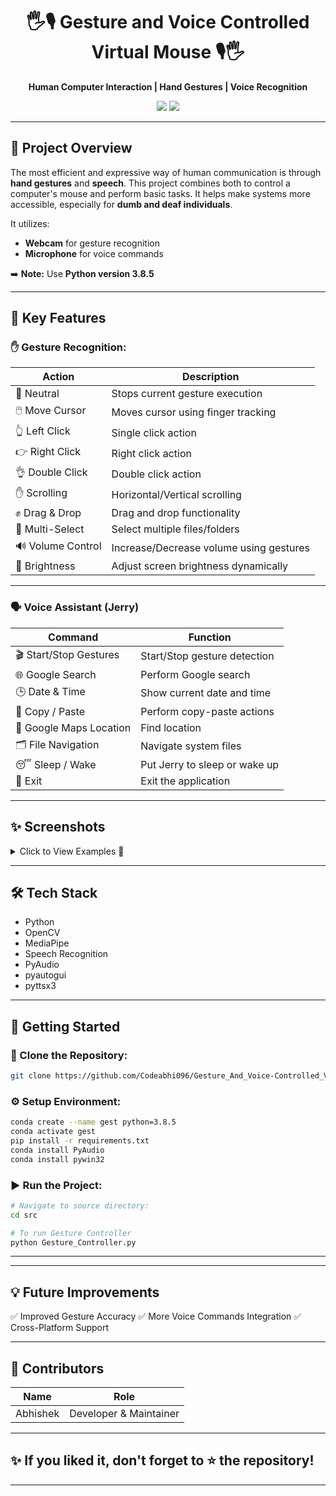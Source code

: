

<h1 align="center">🖐️🎙️ Gesture and Voice Controlled Virtual Mouse 🎙️🖐️</h1>

<p align="center">
 <b>Human Computer Interaction | Hand Gestures | Voice Recognition</b>  
</p>

<p align="center">
  <img src="https://img.shields.io/badge/Python-3.8.5-blue?style=for-the-badge&logo=python">
  <img src="https://img.shields.io/badge/Status-Completed-brightgreen?style=for-the-badge&logo=github">
  
</p>

---

## 📖 **Project Overview**
The most efficient and expressive way of human communication is through **hand gestures** and **speech**. This project combines both to control a computer's mouse and perform basic tasks. It helps make systems more accessible, especially for **dumb and deaf individuals**.

It utilizes:
- **Webcam** for gesture recognition  
- **Microphone** for voice commands  

➡️ **Note:** Use **Python version 3.8.5**

---

## 🚀 **Key Features**

### ✋ Gesture Recognition:
| Action            | Description                                                  |
|-------------------|--------------------------------------------------------------|
| 🛑 Neutral        | Stops current gesture execution                               |
| 🖱️ Move Cursor    | Moves cursor using finger tracking                            |
| 👆 Left Click     | Single click action                                           |
| 👉 Right Click    | Right click action                                            |
| 👌 Double Click   | Double click action                                           |
| ✋ Scrolling      | Horizontal/Vertical scrolling                                 |
| ✊ Drag & Drop    | Drag and drop functionality                                   |
| 📂 Multi-Select   | Select multiple files/folders                                 |
| 🔊 Volume Control | Increase/Decrease volume using gestures                      |
| 🔆 Brightness     | Adjust screen brightness dynamically                         |

---

### 🗣️ Voice Assistant (**Jerry**)
| Command                  | Function                      |
|----------------------------|--------------------------------|
| 🎬 Start/Stop Gestures      | Start/Stop gesture detection     |
| 🌐 Google Search            | Perform Google search            |
| 🕒 Date & Time              | Show current date and time        |
| 📄 Copy / Paste             | Perform copy-paste actions        |
| 📍 Google Maps Location     | Find location                     |
| 🗂️ File Navigation          | Navigate system files              |
| 😴 Sleep / Wake             | Put Jerry to sleep or wake up      |
| 🚪 Exit                     | Exit the application               |

---

## ✨ **Screenshots**
<details>
<summary>Click to View Examples 📸</summary>

| Gesture       | Image |
|---------------|-------|
| Move Cursor   | ![](https://github.com/sonalisingh18/B.Tech-CS----2022/blob/main/02_Grp_GestureAndVoiceControlledVirtualMouse/code/Media_files/p5.png) |
| Left Click    | ![](https://github.com/sonalisingh18/B.Tech-CS----2022/blob/main/02_Grp_GestureAndVoiceControlledVirtualMouse/code/Media_files/p4.png) |
| Right Click   | ![](https://github.com/sonalisingh18/B.Tech-CS----2022/blob/main/02_Grp_GestureAndVoiceControlledVirtualMouse/code/Media_files/p6.png) |


</details>

---

## 🛠️ **Tech Stack**
- Python
- OpenCV
- MediaPipe
- Speech Recognition
- PyAudio
- pyautogui
- pyttsx3

---

## 🔧 **Getting Started**

### 🔗 Clone the Repository:
```bash
git clone https://github.com/Codeabhi096/Gesture_And_Voice-Controlled_Virtual-Mouse
````

### ⚙️ Setup Environment:

```bash
conda create --name gest python=3.8.5
conda activate gest
pip install -r requirements.txt
conda install PyAudio
conda install pywin32
```

### ▶️ **Run the Project:**

```bash
# Navigate to source directory:
cd src

# To run Gesture Controller
python Gesture_Controller.py
```

---


---

## 💡 **Future Improvements**

✅ Improved Gesture Accuracy
✅ More Voice Commands Integration
✅ Cross-Platform Support

---

## 🤝 **Contributors**

| Name     | Role                   |
| -------- | ---------------------- |
| Abhishek | Developer & Maintainer |

---


## ✨ **If you liked it, don't forget to ⭐ the repository!**


---




